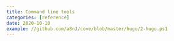```yaml
---
title: Command line tools
categories: [reference]
date: 2020-10-10
example: //github.com/a8nJ/cove/blob/master/hugo/2-hugo.ps1
---
```

